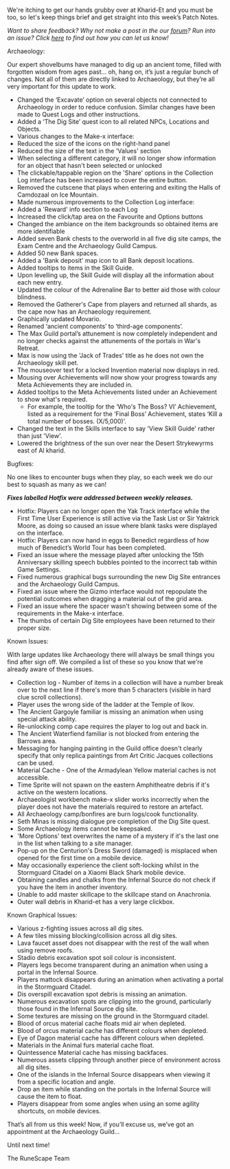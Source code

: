 We're itching to get our hands grubby over at Kharid-Et and you must be too, so let's keep things brief and get straight into this week’s Patch Notes.

_Want to share feedback? Why not make a post in the our [forum](https://secure.runescape.com/m=forum/a=13/forums)? Run into an issue? Click [here](https://support.runescape.com/hc/en-gb/articles/360001355429-How-to-report-a-Bug-) to find out how you can let us know!_

Archaeology:

Our expert shovelbums have managed to dig up an ancient tome, filled with forgotten wisdom from ages past… oh, hang on, it’s just a regular bunch of changes. Not all of them are directly linked to Archaeology, but they’re all very important for this update to work.


* Changed the ‘Excavate’ option on several objects not connected to Archaeology in order to reduce confusion. Similar changes have been made to Quest Logs and other instructions.
* Added a ‘The Dig Site’ quest icon to all related NPCs, Locations and Objects.
* Various changes to the Make-x interface:
* Reduced the size of the icons on the right-hand panel
* Reduced the size of the text in the 'Values' section
* When selecting a different category, it will no longer show information for an object that hasn't been selected or unlocked
* The clickable/tappable region on the 'Share' options in the Collection Log interface has been increased to cover the entire button.
* Removed the cutscene that plays when entering and exiting the Halls of Camdozaal on Ice Mountain.
* Made numerous improvements to the Collection Log interface:
* Added a 'Reward' info section to each Log
* Increased the click/tap area on the Favourite and Options buttons
* Changed the ambiance on the item backgrounds so obtained items are more identifiable
* Added seven Bank chests to the overworld in all five dig site camps, the Exam Centre and the Archaeology Guild Campus.
* Added 50 new Bank spaces.
* Added a 'Bank deposit' map icon to all Bank deposit locations.
* Added tooltips to items in the Skill Guide.
* Upon levelling up, the Skill Guide will display all the information about each new entry.
* Updated the colour of the Adrenaline Bar to better aid those with colour blindness.
* Removed the Gatherer's Cape from players and returned all shards, as the cape now has an Archaeology requirement.
* Graphically updated Movario.
* Renamed ‘ancient components’ to ‘third-age components’.
* The Max Guild portal’s attunement is now completely independent and no longer checks against the attunements of the portals in War's Retreat.
* Max is now using the 'Jack of Trades' title as he does not own the Archaeology skill pet.
* The mouseover text for a locked Invention material now displays in red.
* Mousing over Achievements will now show your progress towards any Meta Achievements they are included in.
* Added tooltips to the Meta Achievements listed under an Achievement to show what's required. 
  * For example, the tooltip for the ‘Who's The Boss? VI’ Achievement, listed as a requirement for the ‘Final Boss’ Achievement, states ‘Kill a total number of bosses. (X/5,000)’.
* Changed the text in the Skills interface to say 'View Skill Guide' rather than just 'View'.
* Lowered the brightness of the sun over near the Desert Strykewyrms east of Al kharid.

Bugfixes:

No one likes to encounter bugs when they play, so each week we do our best to squash as many as we can!

__*Fixes labelled Hotfix were addressed between weekly releases.*__

* Hotfix: Players can no longer open the Yak Track interface while the First Time User Experience is still active via the Task List or Sir Yaktrick Moore, as doing so caused an issue where blank tasks were displayed on the interface.
* Hotfix: Players can now hand in eggs to Benedict regardless of how much of Benedict’s World Tour has been completed.
* Fixed an issue where the message played after unlocking the 15th Anniversary skilling speech bubbles pointed to the incorrect tab within Game Settings.
* Fixed numerous graphical bugs surrounding the new Dig Site entrances and the Archaeology Guild Campus.
* Fixed an issue where the Gizmo interface would not repopulate the potential outcomes when dragging a material out of the grid area.
* Fixed an issue where the spacer wasn't showing between some of the requirements in the Make-x interface.
* The thumbs of certain Dig Site employees have been returned to their proper size.

Known Issues:

With large updates like Archaeology there will always be small things you find after sign off. We compiled a list of these so you know that we're already aware of these issues.

* Collection log - Number of items in a collection will have a number break over to the next line if there's more than 5 characters (visible in hard clue scroll collections).
* Player uses the wrong side of the ladder at the Temple of Ikov.
* The Ancient Gargoyle familiar is missing an animation when using special attack ability.
* Re-unlocking comp cape requires the player to log out and back in.
* The Ancient Waterfiend familiar is not blocked from entering the Barrows area.
* Messaging for hanging painting in the Guild office doesn't clearly specify that only replica paintings from Art Critic Jacques collections can be used.
* Material Cache - One of the Armadylean Yellow material caches is not accessible.
* Time Sprite will not spawn on the eastern Amphitheatre debris if it's active on the western locations.
* Archaeologist workbench make-x slider works incorrectly when the player does not have the materials required to restore an artefact.
* All Archaeology camp/bonfires are burn logs/cook functionality.
* Seth Minas is missing dialogue pre completion of the Dig Site quest.
* Some Archaeology items cannot be keepsaked.
* 'More Options' text overwrites the name of a mystery if it's the last one in the list when talking to a site manager.
* Pop-up on the Centurion's Dress Sword (damaged) is misplaced when opened for the first time on a mobile device.
* May occasionally experience the client soft-locking whilst in the Stormguard Citadel on a Xiaomi Black Shark mobile device.
* Obtaining candles and chalks from the Infernal Source do not check if you have the item in another inventory.
* Unable to add master skillcape to the skillcape stand on Anachronia.
* Outer wall debris in Kharid-et has a very large clickbox.

Known Graphical Issues:

* Various z-fighting issues across all dig sites.
* A few tiles missing blocking/collision across all dig sites.
* Lava faucet asset does not disappear with the rest of the wall when using remove roofs.
* Stadio debris excavation spot soil colour is inconsistent.
* Players legs become transparent during an animation when using a portal in the Infernal Source.
* Players mattock disappears during an animation when activating a portal in the Stormguard Citadel.
* Dis overspill excavation spot debris is missing an animation.
* Numerous excavation spots are clipping into the ground, particularly those found in the Infernal Source dig site.
* Some textures are missing on the ground in the Stormguard citadel.
* Blood of orcus material cache floats mid air when depleted.
* Blood of orcus material cache has different colours when depleted.
* Eye of Dagon material cache has different colours when depleted.
* Materials in the Animal furs material cache float.
* Quintessence Material cache has missing backfaces.
* Numerous assets clipping through another piece of environment across all dig sites.
* One of the islands in the Infernal Source disappears when viewing it from a specific location and angle.
* Drop an item while standing on the portals in the Infernal Source will cause the item to float.
* Players disappear from some angles when using an some agility shortcuts, on mobile devices.

That’s all from us this week! Now, if you’ll excuse us, we’ve got an appointment at the Archaeology Guild…

Until next time!

The RuneScape Team